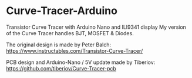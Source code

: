 # Curve-Tracer-Arduino
Transistor Curve Tracer with Arduino Nano and ILI9341 display
My version of the Curve Tracer handles BJT, MOSFET & Diodes.

The original design is made by Peter Balch:
https://www.instructables.com/Transistor-Curve-Tracer/

PCB design and Arduino-Nano / 5V update made by Tiberiov:
https://github.com/tiberiov/Curve-Tracer-pcb
